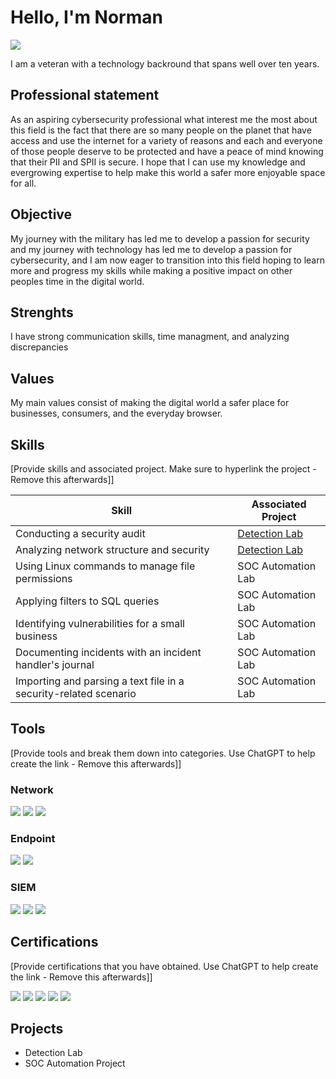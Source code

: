 # Hello, I'm Norman
<a href="https://linkedin.com/in/norman-durapau-iv-176a2b147"><img src="https://img.shields.io/badge/-LinkedIn-0072b1?&style=for-the-badge&logo=linkedin&logoColor=white" /></a>



I am a veteran with a technology backround that spans well over ten years.

## Professional statement

As an aspiring cybersecurity professional what interest me the most about this field is the fact that there are so many people on the planet that have access and use the internet for a variety of reasons and each and everyone of those people deserve to be protected and have a peace of mind knowing that their PII and SPII is secure. I hope that I can use my knowledge and evergrowing expertise to help make this world a safer more enjoyable space for all.

## Objective


My journey with the military has led me to develop a passion for security and my journey with technology has led me to develop a passion for cybersecurity, and I am now eager to transition into this field hoping to learn more and progress my skills while making a positive impact on other peoples time in the digital world.

## Strenghts

I have strong communication skills, time managment, and analyzing discrepancies

## Values

My main values consist of making the digital world a safer place for businesses, consumers, and the everyday browser.

## Skills
[Provide skills and associated project. Make sure to hyperlink the project - Remove this afterwards]]

| Skill                                         | Associated Project         |
|-----------------------------------------------|----------------------------|
| Conducting a security audit          | <a href="https://google.com">Detection Lab</a>|
| Analyzing network structure and security | <a href="https://google.com">Detection Lab</a>|
| Using Linux commands to manage file permissions        | SOC Automation Lab|
| Applying filters to SQL queries     | SOC Automation Lab|
| Identifying vulnerabilities for a small business                 | SOC Automation Lab|
| Documenting incidents with an incident handler's journal | SOC Automation Lab|
| Importing and parsing a text file in a security-related scenario | SOC Automation Lab|

## Tools
[Provide tools and break them down into categories. Use ChatGPT to help create the link - Remove this afterwards]]

### Network
<div>
    <img src="https://img.shields.io/badge/-Wireshark-1679A7?&style=for-the-badge&logo=Wireshark&logoColor=white" />
    <img src="https://img.shields.io/badge/-Suricata-EF3B2D?&style=for-the-badge&logo=Suricata&logoColor=white" />
    <img src="https://img.shields.io/badge/-Zeek-777BB4?&style=for-the-badge&logo=Zeek&logoColor=white" />
</div>

### Endpoint
<div>
    <img src="https://img.shields.io/badge/-Microsoft_Defender_for_Endpoint-00A4EF?&style=for-the-badge&logo=Microsoft&logoColor=white" />
    <img src="https://img.shields.io/badge/-Velociraptor-4B275F?&style=for-the-badge&logo=Velociraptor&logoColor=white" />
</div>

### SIEM
<div>
    <img src="https://img.shields.io/badge/-Microsoft_Sentinel-0078D4?&style=for-the-badge&logo=Microsoft&logoColor=white" />
    <img src="https://img.shields.io/badge/-Splunk-000000?&style=for-the-badge&logo=Splunk&logoColor=white" />
    <img src="https://img.shields.io/badge/-Elastic-005571?&style=for-the-badge&logo=Elastic&logoColor=white" />
</div>

## Certifications
[Provide certifications that you have obtained. Use ChatGPT to help create the link - Remove this afterwards]]
<div>
<img src="https://img.shields.io/badge/-Security%2B-FF0000?&style=for-the-badge&logo=CompTIA&logoColor=white" />
<img src="https://img.shields.io/badge/-Network%2B-007ACC?&style=for-the-badge&logo=CompTIA&logoColor=white" />
<img src="https://img.shields.io/badge/-A%2B-4D4D4D?&style=for-the-badge&logo=CompTIA&logoColor=white" />
<img src="https://img.shields.io/badge/-CDSA-006400?&style=for-the-badge&logoColor=white" />
<img src="https://img.shields.io/badge/-CCD-000080?&style=for-the-badge&logoColor=white" />
</div>

## Projects
- Detection Lab
- SOC Automation Project
